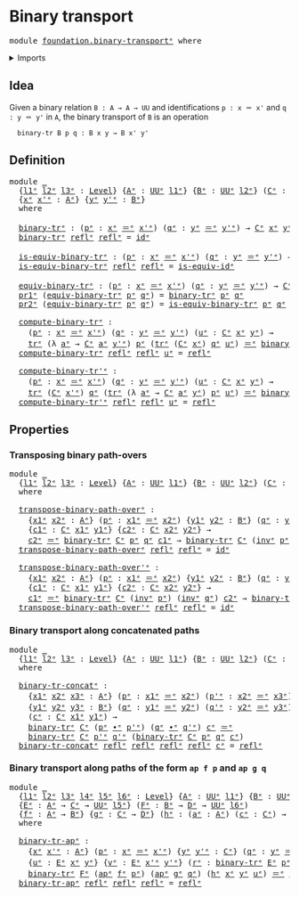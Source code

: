 # Binary transport

<pre class="Agda"><a id="29" class="Keyword">module</a> <a id="36" href="foundation.binary-transport%25E1%25B5%2589.html" class="Module">foundation.binary-transportᵉ</a> <a id="65" class="Keyword">where</a>
</pre>
<details><summary>Imports</summary>

<pre class="Agda"><a id="121" class="Keyword">open</a> <a id="126" class="Keyword">import</a> <a id="133" href="foundation.action-on-identifications-functions%25E1%25B5%2589.html" class="Module">foundation.action-on-identifications-functionsᵉ</a>
<a id="181" class="Keyword">open</a> <a id="186" class="Keyword">import</a> <a id="193" href="foundation.dependent-pair-types%25E1%25B5%2589.html" class="Module">foundation.dependent-pair-typesᵉ</a>
<a id="226" class="Keyword">open</a> <a id="231" class="Keyword">import</a> <a id="238" href="foundation.universe-levels%25E1%25B5%2589.html" class="Module">foundation.universe-levelsᵉ</a>

<a id="267" class="Keyword">open</a> <a id="272" class="Keyword">import</a> <a id="279" href="foundation-core.equivalences%25E1%25B5%2589.html" class="Module">foundation-core.equivalencesᵉ</a>
<a id="309" class="Keyword">open</a> <a id="314" class="Keyword">import</a> <a id="321" href="foundation-core.function-types%25E1%25B5%2589.html" class="Module">foundation-core.function-typesᵉ</a>
<a id="353" class="Keyword">open</a> <a id="358" class="Keyword">import</a> <a id="365" href="foundation-core.identity-types%25E1%25B5%2589.html" class="Module">foundation-core.identity-typesᵉ</a>
<a id="397" class="Keyword">open</a> <a id="402" class="Keyword">import</a> <a id="409" href="foundation-core.transport-along-identifications%25E1%25B5%2589.html" class="Module">foundation-core.transport-along-identificationsᵉ</a>
</pre>
</details>

## Idea

Given a binary relation `B : A → A → UU` and identifications `p : x ＝ x'` and
`q : y ＝ y'` in `A`, the binary transport of `B` is an operation

```text
  binary-tr B p q : B x y → B x' y'
```

## Definition

<pre class="Agda"><a id="700" class="Keyword">module</a> <a id="707" href="foundation.binary-transport%25E1%25B5%2589.html#707" class="Module">_</a>
  <a id="711" class="Symbol">{</a><a id="712" href="foundation.binary-transport%25E1%25B5%2589.html#712" class="Bound">l1ᵉ</a> <a id="716" href="foundation.binary-transport%25E1%25B5%2589.html#716" class="Bound">l2ᵉ</a> <a id="720" href="foundation.binary-transport%25E1%25B5%2589.html#720" class="Bound">l3ᵉ</a> <a id="724" class="Symbol">:</a> <a id="726" href="Agda.Primitive.html#742" class="Postulate">Level</a><a id="731" class="Symbol">}</a> <a id="733" class="Symbol">{</a><a id="734" href="foundation.binary-transport%25E1%25B5%2589.html#734" class="Bound">Aᵉ</a> <a id="737" class="Symbol">:</a> <a id="739" href="Agda.Primitive.html#429" class="Primitive">UUᵉ</a> <a id="743" href="foundation.binary-transport%25E1%25B5%2589.html#712" class="Bound">l1ᵉ</a><a id="746" class="Symbol">}</a> <a id="748" class="Symbol">{</a><a id="749" href="foundation.binary-transport%25E1%25B5%2589.html#749" class="Bound">Bᵉ</a> <a id="752" class="Symbol">:</a> <a id="754" href="Agda.Primitive.html#429" class="Primitive">UUᵉ</a> <a id="758" href="foundation.binary-transport%25E1%25B5%2589.html#716" class="Bound">l2ᵉ</a><a id="761" class="Symbol">}</a> <a id="763" class="Symbol">(</a><a id="764" href="foundation.binary-transport%25E1%25B5%2589.html#764" class="Bound">Cᵉ</a> <a id="767" class="Symbol">:</a> <a id="769" href="foundation.binary-transport%25E1%25B5%2589.html#734" class="Bound">Aᵉ</a> <a id="772" class="Symbol">→</a> <a id="774" href="foundation.binary-transport%25E1%25B5%2589.html#749" class="Bound">Bᵉ</a> <a id="777" class="Symbol">→</a> <a id="779" href="Agda.Primitive.html#429" class="Primitive">UUᵉ</a> <a id="783" href="foundation.binary-transport%25E1%25B5%2589.html#720" class="Bound">l3ᵉ</a><a id="786" class="Symbol">)</a>
  <a id="790" class="Symbol">{</a><a id="791" href="foundation.binary-transport%25E1%25B5%2589.html#791" class="Bound">xᵉ</a> <a id="794" href="foundation.binary-transport%25E1%25B5%2589.html#794" class="Bound">x&#39;ᵉ</a> <a id="798" class="Symbol">:</a> <a id="800" href="foundation.binary-transport%25E1%25B5%2589.html#734" class="Bound">Aᵉ</a><a id="802" class="Symbol">}</a> <a id="804" class="Symbol">{</a><a id="805" href="foundation.binary-transport%25E1%25B5%2589.html#805" class="Bound">yᵉ</a> <a id="808" href="foundation.binary-transport%25E1%25B5%2589.html#808" class="Bound">y&#39;ᵉ</a> <a id="812" class="Symbol">:</a> <a id="814" href="foundation.binary-transport%25E1%25B5%2589.html#749" class="Bound">Bᵉ</a><a id="816" class="Symbol">}</a>
  <a id="820" class="Keyword">where</a>

  <a id="829" href="foundation.binary-transport%25E1%25B5%2589.html#829" class="Function">binary-trᵉ</a> <a id="840" class="Symbol">:</a> <a id="842" class="Symbol">(</a><a id="843" href="foundation.binary-transport%25E1%25B5%2589.html#843" class="Bound">pᵉ</a> <a id="846" class="Symbol">:</a> <a id="848" href="foundation.binary-transport%25E1%25B5%2589.html#791" class="Bound">xᵉ</a> <a id="851" href="foundation-core.identity-types%25E1%25B5%2589.html#2730" class="Function Operator">＝ᵉ</a> <a id="854" href="foundation.binary-transport%25E1%25B5%2589.html#794" class="Bound">x&#39;ᵉ</a><a id="857" class="Symbol">)</a> <a id="859" class="Symbol">(</a><a id="860" href="foundation.binary-transport%25E1%25B5%2589.html#860" class="Bound">qᵉ</a> <a id="863" class="Symbol">:</a> <a id="865" href="foundation.binary-transport%25E1%25B5%2589.html#805" class="Bound">yᵉ</a> <a id="868" href="foundation-core.identity-types%25E1%25B5%2589.html#2730" class="Function Operator">＝ᵉ</a> <a id="871" href="foundation.binary-transport%25E1%25B5%2589.html#808" class="Bound">y&#39;ᵉ</a><a id="874" class="Symbol">)</a> <a id="876" class="Symbol">→</a> <a id="878" href="foundation.binary-transport%25E1%25B5%2589.html#764" class="Bound">Cᵉ</a> <a id="881" href="foundation.binary-transport%25E1%25B5%2589.html#791" class="Bound">xᵉ</a> <a id="884" href="foundation.binary-transport%25E1%25B5%2589.html#805" class="Bound">yᵉ</a> <a id="887" class="Symbol">→</a> <a id="889" href="foundation.binary-transport%25E1%25B5%2589.html#764" class="Bound">Cᵉ</a> <a id="892" href="foundation.binary-transport%25E1%25B5%2589.html#794" class="Bound">x&#39;ᵉ</a> <a id="896" href="foundation.binary-transport%25E1%25B5%2589.html#808" class="Bound">y&#39;ᵉ</a>
  <a id="902" href="foundation.binary-transport%25E1%25B5%2589.html#829" class="Function">binary-trᵉ</a> <a id="913" href="foundation-core.identity-types%25E1%25B5%2589.html#2694" class="InductiveConstructor">reflᵉ</a> <a id="919" href="foundation-core.identity-types%25E1%25B5%2589.html#2694" class="InductiveConstructor">reflᵉ</a> <a id="925" class="Symbol">=</a> <a id="927" href="foundation-core.function-types%25E1%25B5%2589.html#309" class="Function">idᵉ</a>

  <a id="934" href="foundation.binary-transport%25E1%25B5%2589.html#934" class="Function">is-equiv-binary-trᵉ</a> <a id="954" class="Symbol">:</a> <a id="956" class="Symbol">(</a><a id="957" href="foundation.binary-transport%25E1%25B5%2589.html#957" class="Bound">pᵉ</a> <a id="960" class="Symbol">:</a> <a id="962" href="foundation.binary-transport%25E1%25B5%2589.html#791" class="Bound">xᵉ</a> <a id="965" href="foundation-core.identity-types%25E1%25B5%2589.html#2730" class="Function Operator">＝ᵉ</a> <a id="968" href="foundation.binary-transport%25E1%25B5%2589.html#794" class="Bound">x&#39;ᵉ</a><a id="971" class="Symbol">)</a> <a id="973" class="Symbol">(</a><a id="974" href="foundation.binary-transport%25E1%25B5%2589.html#974" class="Bound">qᵉ</a> <a id="977" class="Symbol">:</a> <a id="979" href="foundation.binary-transport%25E1%25B5%2589.html#805" class="Bound">yᵉ</a> <a id="982" href="foundation-core.identity-types%25E1%25B5%2589.html#2730" class="Function Operator">＝ᵉ</a> <a id="985" href="foundation.binary-transport%25E1%25B5%2589.html#808" class="Bound">y&#39;ᵉ</a><a id="988" class="Symbol">)</a> <a id="990" class="Symbol">→</a> <a id="992" href="foundation-core.equivalences%25E1%25B5%2589.html#1553" class="Function">is-equivᵉ</a> <a id="1002" class="Symbol">(</a><a id="1003" href="foundation.binary-transport%25E1%25B5%2589.html#829" class="Function">binary-trᵉ</a> <a id="1014" href="foundation.binary-transport%25E1%25B5%2589.html#957" class="Bound">pᵉ</a> <a id="1017" href="foundation.binary-transport%25E1%25B5%2589.html#974" class="Bound">qᵉ</a><a id="1019" class="Symbol">)</a>
  <a id="1023" href="foundation.binary-transport%25E1%25B5%2589.html#934" class="Function">is-equiv-binary-trᵉ</a> <a id="1043" href="foundation-core.identity-types%25E1%25B5%2589.html#2694" class="InductiveConstructor">reflᵉ</a> <a id="1049" href="foundation-core.identity-types%25E1%25B5%2589.html#2694" class="InductiveConstructor">reflᵉ</a> <a id="1055" class="Symbol">=</a> <a id="1057" href="foundation-core.equivalences%25E1%25B5%2589.html#3949" class="Function">is-equiv-idᵉ</a>

  <a id="1073" href="foundation.binary-transport%25E1%25B5%2589.html#1073" class="Function">equiv-binary-trᵉ</a> <a id="1090" class="Symbol">:</a> <a id="1092" class="Symbol">(</a><a id="1093" href="foundation.binary-transport%25E1%25B5%2589.html#1093" class="Bound">pᵉ</a> <a id="1096" class="Symbol">:</a> <a id="1098" href="foundation.binary-transport%25E1%25B5%2589.html#791" class="Bound">xᵉ</a> <a id="1101" href="foundation-core.identity-types%25E1%25B5%2589.html#2730" class="Function Operator">＝ᵉ</a> <a id="1104" href="foundation.binary-transport%25E1%25B5%2589.html#794" class="Bound">x&#39;ᵉ</a><a id="1107" class="Symbol">)</a> <a id="1109" class="Symbol">(</a><a id="1110" href="foundation.binary-transport%25E1%25B5%2589.html#1110" class="Bound">qᵉ</a> <a id="1113" class="Symbol">:</a> <a id="1115" href="foundation.binary-transport%25E1%25B5%2589.html#805" class="Bound">yᵉ</a> <a id="1118" href="foundation-core.identity-types%25E1%25B5%2589.html#2730" class="Function Operator">＝ᵉ</a> <a id="1121" href="foundation.binary-transport%25E1%25B5%2589.html#808" class="Bound">y&#39;ᵉ</a><a id="1124" class="Symbol">)</a> <a id="1126" class="Symbol">→</a> <a id="1128" href="foundation.binary-transport%25E1%25B5%2589.html#764" class="Bound">Cᵉ</a> <a id="1131" href="foundation.binary-transport%25E1%25B5%2589.html#791" class="Bound">xᵉ</a> <a id="1134" href="foundation.binary-transport%25E1%25B5%2589.html#805" class="Bound">yᵉ</a> <a id="1137" href="foundation-core.equivalences%25E1%25B5%2589.html#2662" class="Function Operator">≃ᵉ</a> <a id="1140" href="foundation.binary-transport%25E1%25B5%2589.html#764" class="Bound">Cᵉ</a> <a id="1143" href="foundation.binary-transport%25E1%25B5%2589.html#794" class="Bound">x&#39;ᵉ</a> <a id="1147" href="foundation.binary-transport%25E1%25B5%2589.html#808" class="Bound">y&#39;ᵉ</a>
  <a id="1153" href="foundation.dependent-pair-types%25E1%25B5%2589.html#697" class="Field">pr1ᵉ</a> <a id="1158" class="Symbol">(</a><a id="1159" href="foundation.binary-transport%25E1%25B5%2589.html#1073" class="Function">equiv-binary-trᵉ</a> <a id="1176" href="foundation.binary-transport%25E1%25B5%2589.html#1176" class="Bound">pᵉ</a> <a id="1179" href="foundation.binary-transport%25E1%25B5%2589.html#1179" class="Bound">qᵉ</a><a id="1181" class="Symbol">)</a> <a id="1183" class="Symbol">=</a> <a id="1185" href="foundation.binary-transport%25E1%25B5%2589.html#829" class="Function">binary-trᵉ</a> <a id="1196" href="foundation.binary-transport%25E1%25B5%2589.html#1176" class="Bound">pᵉ</a> <a id="1199" href="foundation.binary-transport%25E1%25B5%2589.html#1179" class="Bound">qᵉ</a>
  <a id="1204" href="foundation.dependent-pair-types%25E1%25B5%2589.html#711" class="Field">pr2ᵉ</a> <a id="1209" class="Symbol">(</a><a id="1210" href="foundation.binary-transport%25E1%25B5%2589.html#1073" class="Function">equiv-binary-trᵉ</a> <a id="1227" href="foundation.binary-transport%25E1%25B5%2589.html#1227" class="Bound">pᵉ</a> <a id="1230" href="foundation.binary-transport%25E1%25B5%2589.html#1230" class="Bound">qᵉ</a><a id="1232" class="Symbol">)</a> <a id="1234" class="Symbol">=</a> <a id="1236" href="foundation.binary-transport%25E1%25B5%2589.html#934" class="Function">is-equiv-binary-trᵉ</a> <a id="1256" href="foundation.binary-transport%25E1%25B5%2589.html#1227" class="Bound">pᵉ</a> <a id="1259" href="foundation.binary-transport%25E1%25B5%2589.html#1230" class="Bound">qᵉ</a>

  <a id="1265" href="foundation.binary-transport%25E1%25B5%2589.html#1265" class="Function">compute-binary-trᵉ</a> <a id="1284" class="Symbol">:</a>
    <a id="1290" class="Symbol">(</a><a id="1291" href="foundation.binary-transport%25E1%25B5%2589.html#1291" class="Bound">pᵉ</a> <a id="1294" class="Symbol">:</a> <a id="1296" href="foundation.binary-transport%25E1%25B5%2589.html#791" class="Bound">xᵉ</a> <a id="1299" href="foundation-core.identity-types%25E1%25B5%2589.html#2730" class="Function Operator">＝ᵉ</a> <a id="1302" href="foundation.binary-transport%25E1%25B5%2589.html#794" class="Bound">x&#39;ᵉ</a><a id="1305" class="Symbol">)</a> <a id="1307" class="Symbol">(</a><a id="1308" href="foundation.binary-transport%25E1%25B5%2589.html#1308" class="Bound">qᵉ</a> <a id="1311" class="Symbol">:</a> <a id="1313" href="foundation.binary-transport%25E1%25B5%2589.html#805" class="Bound">yᵉ</a> <a id="1316" href="foundation-core.identity-types%25E1%25B5%2589.html#2730" class="Function Operator">＝ᵉ</a> <a id="1319" href="foundation.binary-transport%25E1%25B5%2589.html#808" class="Bound">y&#39;ᵉ</a><a id="1322" class="Symbol">)</a> <a id="1324" class="Symbol">(</a><a id="1325" href="foundation.binary-transport%25E1%25B5%2589.html#1325" class="Bound">uᵉ</a> <a id="1328" class="Symbol">:</a> <a id="1330" href="foundation.binary-transport%25E1%25B5%2589.html#764" class="Bound">Cᵉ</a> <a id="1333" href="foundation.binary-transport%25E1%25B5%2589.html#791" class="Bound">xᵉ</a> <a id="1336" href="foundation.binary-transport%25E1%25B5%2589.html#805" class="Bound">yᵉ</a><a id="1338" class="Symbol">)</a> <a id="1340" class="Symbol">→</a>
    <a id="1346" href="foundation-core.transport-along-identifications%25E1%25B5%2589.html#837" class="Function">trᵉ</a> <a id="1350" class="Symbol">(λ</a> <a id="1353" href="foundation.binary-transport%25E1%25B5%2589.html#1353" class="Bound">aᵉ</a> <a id="1356" class="Symbol">→</a> <a id="1358" href="foundation.binary-transport%25E1%25B5%2589.html#764" class="Bound">Cᵉ</a> <a id="1361" href="foundation.binary-transport%25E1%25B5%2589.html#1353" class="Bound">aᵉ</a> <a id="1364" href="foundation.binary-transport%25E1%25B5%2589.html#808" class="Bound">y&#39;ᵉ</a><a id="1367" class="Symbol">)</a> <a id="1369" href="foundation.binary-transport%25E1%25B5%2589.html#1291" class="Bound">pᵉ</a> <a id="1372" class="Symbol">(</a><a id="1373" href="foundation-core.transport-along-identifications%25E1%25B5%2589.html#837" class="Function">trᵉ</a> <a id="1377" class="Symbol">(</a><a id="1378" href="foundation.binary-transport%25E1%25B5%2589.html#764" class="Bound">Cᵉ</a> <a id="1381" href="foundation.binary-transport%25E1%25B5%2589.html#791" class="Bound">xᵉ</a><a id="1383" class="Symbol">)</a> <a id="1385" href="foundation.binary-transport%25E1%25B5%2589.html#1308" class="Bound">qᵉ</a> <a id="1388" href="foundation.binary-transport%25E1%25B5%2589.html#1325" class="Bound">uᵉ</a><a id="1390" class="Symbol">)</a> <a id="1392" href="foundation-core.identity-types%25E1%25B5%2589.html#2730" class="Function Operator">＝ᵉ</a> <a id="1395" href="foundation.binary-transport%25E1%25B5%2589.html#829" class="Function">binary-trᵉ</a> <a id="1406" href="foundation.binary-transport%25E1%25B5%2589.html#1291" class="Bound">pᵉ</a> <a id="1409" href="foundation.binary-transport%25E1%25B5%2589.html#1308" class="Bound">qᵉ</a> <a id="1412" href="foundation.binary-transport%25E1%25B5%2589.html#1325" class="Bound">uᵉ</a>
  <a id="1417" href="foundation.binary-transport%25E1%25B5%2589.html#1265" class="Function">compute-binary-trᵉ</a> <a id="1436" href="foundation-core.identity-types%25E1%25B5%2589.html#2694" class="InductiveConstructor">reflᵉ</a> <a id="1442" href="foundation-core.identity-types%25E1%25B5%2589.html#2694" class="InductiveConstructor">reflᵉ</a> <a id="1448" href="foundation.binary-transport%25E1%25B5%2589.html#1448" class="Bound">uᵉ</a> <a id="1451" class="Symbol">=</a> <a id="1453" href="foundation-core.identity-types%25E1%25B5%2589.html#2694" class="InductiveConstructor">reflᵉ</a>

  <a id="1462" href="foundation.binary-transport%25E1%25B5%2589.html#1462" class="Function">compute-binary-tr&#39;ᵉ</a> <a id="1482" class="Symbol">:</a>
    <a id="1488" class="Symbol">(</a><a id="1489" href="foundation.binary-transport%25E1%25B5%2589.html#1489" class="Bound">pᵉ</a> <a id="1492" class="Symbol">:</a> <a id="1494" href="foundation.binary-transport%25E1%25B5%2589.html#791" class="Bound">xᵉ</a> <a id="1497" href="foundation-core.identity-types%25E1%25B5%2589.html#2730" class="Function Operator">＝ᵉ</a> <a id="1500" href="foundation.binary-transport%25E1%25B5%2589.html#794" class="Bound">x&#39;ᵉ</a><a id="1503" class="Symbol">)</a> <a id="1505" class="Symbol">(</a><a id="1506" href="foundation.binary-transport%25E1%25B5%2589.html#1506" class="Bound">qᵉ</a> <a id="1509" class="Symbol">:</a> <a id="1511" href="foundation.binary-transport%25E1%25B5%2589.html#805" class="Bound">yᵉ</a> <a id="1514" href="foundation-core.identity-types%25E1%25B5%2589.html#2730" class="Function Operator">＝ᵉ</a> <a id="1517" href="foundation.binary-transport%25E1%25B5%2589.html#808" class="Bound">y&#39;ᵉ</a><a id="1520" class="Symbol">)</a> <a id="1522" class="Symbol">(</a><a id="1523" href="foundation.binary-transport%25E1%25B5%2589.html#1523" class="Bound">uᵉ</a> <a id="1526" class="Symbol">:</a> <a id="1528" href="foundation.binary-transport%25E1%25B5%2589.html#764" class="Bound">Cᵉ</a> <a id="1531" href="foundation.binary-transport%25E1%25B5%2589.html#791" class="Bound">xᵉ</a> <a id="1534" href="foundation.binary-transport%25E1%25B5%2589.html#805" class="Bound">yᵉ</a><a id="1536" class="Symbol">)</a> <a id="1538" class="Symbol">→</a>
    <a id="1544" href="foundation-core.transport-along-identifications%25E1%25B5%2589.html#837" class="Function">trᵉ</a> <a id="1548" class="Symbol">(</a><a id="1549" href="foundation.binary-transport%25E1%25B5%2589.html#764" class="Bound">Cᵉ</a> <a id="1552" href="foundation.binary-transport%25E1%25B5%2589.html#794" class="Bound">x&#39;ᵉ</a><a id="1555" class="Symbol">)</a> <a id="1557" href="foundation.binary-transport%25E1%25B5%2589.html#1506" class="Bound">qᵉ</a> <a id="1560" class="Symbol">(</a><a id="1561" href="foundation-core.transport-along-identifications%25E1%25B5%2589.html#837" class="Function">trᵉ</a> <a id="1565" class="Symbol">(λ</a> <a id="1568" href="foundation.binary-transport%25E1%25B5%2589.html#1568" class="Bound">aᵉ</a> <a id="1571" class="Symbol">→</a> <a id="1573" href="foundation.binary-transport%25E1%25B5%2589.html#764" class="Bound">Cᵉ</a> <a id="1576" href="foundation.binary-transport%25E1%25B5%2589.html#1568" class="Bound">aᵉ</a> <a id="1579" href="foundation.binary-transport%25E1%25B5%2589.html#805" class="Bound">yᵉ</a><a id="1581" class="Symbol">)</a> <a id="1583" href="foundation.binary-transport%25E1%25B5%2589.html#1489" class="Bound">pᵉ</a> <a id="1586" href="foundation.binary-transport%25E1%25B5%2589.html#1523" class="Bound">uᵉ</a><a id="1588" class="Symbol">)</a> <a id="1590" href="foundation-core.identity-types%25E1%25B5%2589.html#2730" class="Function Operator">＝ᵉ</a> <a id="1593" href="foundation.binary-transport%25E1%25B5%2589.html#829" class="Function">binary-trᵉ</a> <a id="1604" href="foundation.binary-transport%25E1%25B5%2589.html#1489" class="Bound">pᵉ</a> <a id="1607" href="foundation.binary-transport%25E1%25B5%2589.html#1506" class="Bound">qᵉ</a> <a id="1610" href="foundation.binary-transport%25E1%25B5%2589.html#1523" class="Bound">uᵉ</a>
  <a id="1615" href="foundation.binary-transport%25E1%25B5%2589.html#1462" class="Function">compute-binary-tr&#39;ᵉ</a> <a id="1635" href="foundation-core.identity-types%25E1%25B5%2589.html#2694" class="InductiveConstructor">reflᵉ</a> <a id="1641" href="foundation-core.identity-types%25E1%25B5%2589.html#2694" class="InductiveConstructor">reflᵉ</a> <a id="1647" href="foundation.binary-transport%25E1%25B5%2589.html#1647" class="Bound">uᵉ</a> <a id="1650" class="Symbol">=</a> <a id="1652" href="foundation-core.identity-types%25E1%25B5%2589.html#2694" class="InductiveConstructor">reflᵉ</a>
</pre>
## Properties

### Transposing binary path-overs

<pre class="Agda"><a id="1721" class="Keyword">module</a> <a id="1728" href="foundation.binary-transport%25E1%25B5%2589.html#1728" class="Module">_</a>
  <a id="1732" class="Symbol">{</a><a id="1733" href="foundation.binary-transport%25E1%25B5%2589.html#1733" class="Bound">l1ᵉ</a> <a id="1737" href="foundation.binary-transport%25E1%25B5%2589.html#1737" class="Bound">l2ᵉ</a> <a id="1741" href="foundation.binary-transport%25E1%25B5%2589.html#1741" class="Bound">l3ᵉ</a> <a id="1745" class="Symbol">:</a> <a id="1747" href="Agda.Primitive.html#742" class="Postulate">Level</a><a id="1752" class="Symbol">}</a> <a id="1754" class="Symbol">{</a><a id="1755" href="foundation.binary-transport%25E1%25B5%2589.html#1755" class="Bound">Aᵉ</a> <a id="1758" class="Symbol">:</a> <a id="1760" href="Agda.Primitive.html#429" class="Primitive">UUᵉ</a> <a id="1764" href="foundation.binary-transport%25E1%25B5%2589.html#1733" class="Bound">l1ᵉ</a><a id="1767" class="Symbol">}</a> <a id="1769" class="Symbol">{</a><a id="1770" href="foundation.binary-transport%25E1%25B5%2589.html#1770" class="Bound">Bᵉ</a> <a id="1773" class="Symbol">:</a> <a id="1775" href="Agda.Primitive.html#429" class="Primitive">UUᵉ</a> <a id="1779" href="foundation.binary-transport%25E1%25B5%2589.html#1737" class="Bound">l2ᵉ</a><a id="1782" class="Symbol">}</a> <a id="1784" class="Symbol">(</a><a id="1785" href="foundation.binary-transport%25E1%25B5%2589.html#1785" class="Bound">Cᵉ</a> <a id="1788" class="Symbol">:</a> <a id="1790" href="foundation.binary-transport%25E1%25B5%2589.html#1755" class="Bound">Aᵉ</a> <a id="1793" class="Symbol">→</a> <a id="1795" href="foundation.binary-transport%25E1%25B5%2589.html#1770" class="Bound">Bᵉ</a> <a id="1798" class="Symbol">→</a> <a id="1800" href="Agda.Primitive.html#429" class="Primitive">UUᵉ</a> <a id="1804" href="foundation.binary-transport%25E1%25B5%2589.html#1741" class="Bound">l3ᵉ</a><a id="1807" class="Symbol">)</a>
  <a id="1811" class="Keyword">where</a>

  <a id="1820" href="foundation.binary-transport%25E1%25B5%2589.html#1820" class="Function">transpose-binary-path-overᵉ</a> <a id="1848" class="Symbol">:</a>
    <a id="1854" class="Symbol">{</a><a id="1855" href="foundation.binary-transport%25E1%25B5%2589.html#1855" class="Bound">x1ᵉ</a> <a id="1859" href="foundation.binary-transport%25E1%25B5%2589.html#1859" class="Bound">x2ᵉ</a> <a id="1863" class="Symbol">:</a> <a id="1865" href="foundation.binary-transport%25E1%25B5%2589.html#1755" class="Bound">Aᵉ</a><a id="1867" class="Symbol">}</a> <a id="1869" class="Symbol">(</a><a id="1870" href="foundation.binary-transport%25E1%25B5%2589.html#1870" class="Bound">pᵉ</a> <a id="1873" class="Symbol">:</a> <a id="1875" href="foundation.binary-transport%25E1%25B5%2589.html#1855" class="Bound">x1ᵉ</a> <a id="1879" href="foundation-core.identity-types%25E1%25B5%2589.html#2730" class="Function Operator">＝ᵉ</a> <a id="1882" href="foundation.binary-transport%25E1%25B5%2589.html#1859" class="Bound">x2ᵉ</a><a id="1885" class="Symbol">)</a> <a id="1887" class="Symbol">{</a><a id="1888" href="foundation.binary-transport%25E1%25B5%2589.html#1888" class="Bound">y1ᵉ</a> <a id="1892" href="foundation.binary-transport%25E1%25B5%2589.html#1892" class="Bound">y2ᵉ</a> <a id="1896" class="Symbol">:</a> <a id="1898" href="foundation.binary-transport%25E1%25B5%2589.html#1770" class="Bound">Bᵉ</a><a id="1900" class="Symbol">}</a> <a id="1902" class="Symbol">(</a><a id="1903" href="foundation.binary-transport%25E1%25B5%2589.html#1903" class="Bound">qᵉ</a> <a id="1906" class="Symbol">:</a> <a id="1908" href="foundation.binary-transport%25E1%25B5%2589.html#1888" class="Bound">y1ᵉ</a> <a id="1912" href="foundation-core.identity-types%25E1%25B5%2589.html#2730" class="Function Operator">＝ᵉ</a> <a id="1915" href="foundation.binary-transport%25E1%25B5%2589.html#1892" class="Bound">y2ᵉ</a><a id="1918" class="Symbol">)</a>
    <a id="1924" class="Symbol">{</a><a id="1925" href="foundation.binary-transport%25E1%25B5%2589.html#1925" class="Bound">c1ᵉ</a> <a id="1929" class="Symbol">:</a> <a id="1931" href="foundation.binary-transport%25E1%25B5%2589.html#1785" class="Bound">Cᵉ</a> <a id="1934" href="foundation.binary-transport%25E1%25B5%2589.html#1855" class="Bound">x1ᵉ</a> <a id="1938" href="foundation.binary-transport%25E1%25B5%2589.html#1888" class="Bound">y1ᵉ</a><a id="1941" class="Symbol">}</a> <a id="1943" class="Symbol">{</a><a id="1944" href="foundation.binary-transport%25E1%25B5%2589.html#1944" class="Bound">c2ᵉ</a> <a id="1948" class="Symbol">:</a> <a id="1950" href="foundation.binary-transport%25E1%25B5%2589.html#1785" class="Bound">Cᵉ</a> <a id="1953" href="foundation.binary-transport%25E1%25B5%2589.html#1859" class="Bound">x2ᵉ</a> <a id="1957" href="foundation.binary-transport%25E1%25B5%2589.html#1892" class="Bound">y2ᵉ</a><a id="1960" class="Symbol">}</a> <a id="1962" class="Symbol">→</a>
    <a id="1968" href="foundation.binary-transport%25E1%25B5%2589.html#1944" class="Bound">c2ᵉ</a> <a id="1972" href="foundation-core.identity-types%25E1%25B5%2589.html#2730" class="Function Operator">＝ᵉ</a> <a id="1975" href="foundation.binary-transport%25E1%25B5%2589.html#829" class="Function">binary-trᵉ</a> <a id="1986" href="foundation.binary-transport%25E1%25B5%2589.html#1785" class="Bound">Cᵉ</a> <a id="1989" href="foundation.binary-transport%25E1%25B5%2589.html#1870" class="Bound">pᵉ</a> <a id="1992" href="foundation.binary-transport%25E1%25B5%2589.html#1903" class="Bound">qᵉ</a> <a id="1995" href="foundation.binary-transport%25E1%25B5%2589.html#1925" class="Bound">c1ᵉ</a> <a id="1999" class="Symbol">→</a> <a id="2001" href="foundation.binary-transport%25E1%25B5%2589.html#829" class="Function">binary-trᵉ</a> <a id="2012" href="foundation.binary-transport%25E1%25B5%2589.html#1785" class="Bound">Cᵉ</a> <a id="2015" class="Symbol">(</a><a id="2016" href="foundation-core.identity-types%25E1%25B5%2589.html#6276" class="Function">invᵉ</a> <a id="2021" href="foundation.binary-transport%25E1%25B5%2589.html#1870" class="Bound">pᵉ</a><a id="2023" class="Symbol">)</a> <a id="2025" class="Symbol">(</a><a id="2026" href="foundation-core.identity-types%25E1%25B5%2589.html#6276" class="Function">invᵉ</a> <a id="2031" href="foundation.binary-transport%25E1%25B5%2589.html#1903" class="Bound">qᵉ</a><a id="2033" class="Symbol">)</a> <a id="2035" href="foundation.binary-transport%25E1%25B5%2589.html#1944" class="Bound">c2ᵉ</a> <a id="2039" href="foundation-core.identity-types%25E1%25B5%2589.html#2730" class="Function Operator">＝ᵉ</a> <a id="2042" href="foundation.binary-transport%25E1%25B5%2589.html#1925" class="Bound">c1ᵉ</a>
  <a id="2048" href="foundation.binary-transport%25E1%25B5%2589.html#1820" class="Function">transpose-binary-path-overᵉ</a> <a id="2076" href="foundation-core.identity-types%25E1%25B5%2589.html#2694" class="InductiveConstructor">reflᵉ</a> <a id="2082" href="foundation-core.identity-types%25E1%25B5%2589.html#2694" class="InductiveConstructor">reflᵉ</a> <a id="2088" class="Symbol">=</a> <a id="2090" href="foundation-core.function-types%25E1%25B5%2589.html#309" class="Function">idᵉ</a>

  <a id="2097" href="foundation.binary-transport%25E1%25B5%2589.html#2097" class="Function">transpose-binary-path-over&#39;ᵉ</a> <a id="2126" class="Symbol">:</a>
    <a id="2132" class="Symbol">{</a><a id="2133" href="foundation.binary-transport%25E1%25B5%2589.html#2133" class="Bound">x1ᵉ</a> <a id="2137" href="foundation.binary-transport%25E1%25B5%2589.html#2137" class="Bound">x2ᵉ</a> <a id="2141" class="Symbol">:</a> <a id="2143" href="foundation.binary-transport%25E1%25B5%2589.html#1755" class="Bound">Aᵉ</a><a id="2145" class="Symbol">}</a> <a id="2147" class="Symbol">(</a><a id="2148" href="foundation.binary-transport%25E1%25B5%2589.html#2148" class="Bound">pᵉ</a> <a id="2151" class="Symbol">:</a> <a id="2153" href="foundation.binary-transport%25E1%25B5%2589.html#2133" class="Bound">x1ᵉ</a> <a id="2157" href="foundation-core.identity-types%25E1%25B5%2589.html#2730" class="Function Operator">＝ᵉ</a> <a id="2160" href="foundation.binary-transport%25E1%25B5%2589.html#2137" class="Bound">x2ᵉ</a><a id="2163" class="Symbol">)</a> <a id="2165" class="Symbol">{</a><a id="2166" href="foundation.binary-transport%25E1%25B5%2589.html#2166" class="Bound">y1ᵉ</a> <a id="2170" href="foundation.binary-transport%25E1%25B5%2589.html#2170" class="Bound">y2ᵉ</a> <a id="2174" class="Symbol">:</a> <a id="2176" href="foundation.binary-transport%25E1%25B5%2589.html#1770" class="Bound">Bᵉ</a><a id="2178" class="Symbol">}</a> <a id="2180" class="Symbol">(</a><a id="2181" href="foundation.binary-transport%25E1%25B5%2589.html#2181" class="Bound">qᵉ</a> <a id="2184" class="Symbol">:</a> <a id="2186" href="foundation.binary-transport%25E1%25B5%2589.html#2166" class="Bound">y1ᵉ</a> <a id="2190" href="foundation-core.identity-types%25E1%25B5%2589.html#2730" class="Function Operator">＝ᵉ</a> <a id="2193" href="foundation.binary-transport%25E1%25B5%2589.html#2170" class="Bound">y2ᵉ</a><a id="2196" class="Symbol">)</a>
    <a id="2202" class="Symbol">{</a><a id="2203" href="foundation.binary-transport%25E1%25B5%2589.html#2203" class="Bound">c1ᵉ</a> <a id="2207" class="Symbol">:</a> <a id="2209" href="foundation.binary-transport%25E1%25B5%2589.html#1785" class="Bound">Cᵉ</a> <a id="2212" href="foundation.binary-transport%25E1%25B5%2589.html#2133" class="Bound">x1ᵉ</a> <a id="2216" href="foundation.binary-transport%25E1%25B5%2589.html#2166" class="Bound">y1ᵉ</a><a id="2219" class="Symbol">}</a> <a id="2221" class="Symbol">{</a><a id="2222" href="foundation.binary-transport%25E1%25B5%2589.html#2222" class="Bound">c2ᵉ</a> <a id="2226" class="Symbol">:</a> <a id="2228" href="foundation.binary-transport%25E1%25B5%2589.html#1785" class="Bound">Cᵉ</a> <a id="2231" href="foundation.binary-transport%25E1%25B5%2589.html#2137" class="Bound">x2ᵉ</a> <a id="2235" href="foundation.binary-transport%25E1%25B5%2589.html#2170" class="Bound">y2ᵉ</a><a id="2238" class="Symbol">}</a> <a id="2240" class="Symbol">→</a>
    <a id="2246" href="foundation.binary-transport%25E1%25B5%2589.html#2203" class="Bound">c1ᵉ</a> <a id="2250" href="foundation-core.identity-types%25E1%25B5%2589.html#2730" class="Function Operator">＝ᵉ</a> <a id="2253" href="foundation.binary-transport%25E1%25B5%2589.html#829" class="Function">binary-trᵉ</a> <a id="2264" href="foundation.binary-transport%25E1%25B5%2589.html#1785" class="Bound">Cᵉ</a> <a id="2267" class="Symbol">(</a><a id="2268" href="foundation-core.identity-types%25E1%25B5%2589.html#6276" class="Function">invᵉ</a> <a id="2273" href="foundation.binary-transport%25E1%25B5%2589.html#2148" class="Bound">pᵉ</a><a id="2275" class="Symbol">)</a> <a id="2277" class="Symbol">(</a><a id="2278" href="foundation-core.identity-types%25E1%25B5%2589.html#6276" class="Function">invᵉ</a> <a id="2283" href="foundation.binary-transport%25E1%25B5%2589.html#2181" class="Bound">qᵉ</a><a id="2285" class="Symbol">)</a> <a id="2287" href="foundation.binary-transport%25E1%25B5%2589.html#2222" class="Bound">c2ᵉ</a> <a id="2291" class="Symbol">→</a> <a id="2293" href="foundation.binary-transport%25E1%25B5%2589.html#829" class="Function">binary-trᵉ</a> <a id="2304" href="foundation.binary-transport%25E1%25B5%2589.html#1785" class="Bound">Cᵉ</a> <a id="2307" href="foundation.binary-transport%25E1%25B5%2589.html#2148" class="Bound">pᵉ</a> <a id="2310" href="foundation.binary-transport%25E1%25B5%2589.html#2181" class="Bound">qᵉ</a> <a id="2313" href="foundation.binary-transport%25E1%25B5%2589.html#2203" class="Bound">c1ᵉ</a> <a id="2317" href="foundation-core.identity-types%25E1%25B5%2589.html#2730" class="Function Operator">＝ᵉ</a> <a id="2320" href="foundation.binary-transport%25E1%25B5%2589.html#2222" class="Bound">c2ᵉ</a>
  <a id="2326" href="foundation.binary-transport%25E1%25B5%2589.html#2097" class="Function">transpose-binary-path-over&#39;ᵉ</a> <a id="2355" href="foundation-core.identity-types%25E1%25B5%2589.html#2694" class="InductiveConstructor">reflᵉ</a> <a id="2361" href="foundation-core.identity-types%25E1%25B5%2589.html#2694" class="InductiveConstructor">reflᵉ</a> <a id="2367" class="Symbol">=</a> <a id="2369" href="foundation-core.function-types%25E1%25B5%2589.html#309" class="Function">idᵉ</a>
</pre>
### Binary transport along concatenated paths

<pre class="Agda"><a id="2433" class="Keyword">module</a> <a id="2440" href="foundation.binary-transport%25E1%25B5%2589.html#2440" class="Module">_</a>
  <a id="2444" class="Symbol">{</a><a id="2445" href="foundation.binary-transport%25E1%25B5%2589.html#2445" class="Bound">l1ᵉ</a> <a id="2449" href="foundation.binary-transport%25E1%25B5%2589.html#2449" class="Bound">l2ᵉ</a> <a id="2453" href="foundation.binary-transport%25E1%25B5%2589.html#2453" class="Bound">l3ᵉ</a> <a id="2457" class="Symbol">:</a> <a id="2459" href="Agda.Primitive.html#742" class="Postulate">Level</a><a id="2464" class="Symbol">}</a> <a id="2466" class="Symbol">{</a><a id="2467" href="foundation.binary-transport%25E1%25B5%2589.html#2467" class="Bound">Aᵉ</a> <a id="2470" class="Symbol">:</a> <a id="2472" href="Agda.Primitive.html#429" class="Primitive">UUᵉ</a> <a id="2476" href="foundation.binary-transport%25E1%25B5%2589.html#2445" class="Bound">l1ᵉ</a><a id="2479" class="Symbol">}</a> <a id="2481" class="Symbol">{</a><a id="2482" href="foundation.binary-transport%25E1%25B5%2589.html#2482" class="Bound">Bᵉ</a> <a id="2485" class="Symbol">:</a> <a id="2487" href="Agda.Primitive.html#429" class="Primitive">UUᵉ</a> <a id="2491" href="foundation.binary-transport%25E1%25B5%2589.html#2449" class="Bound">l2ᵉ</a><a id="2494" class="Symbol">}</a> <a id="2496" class="Symbol">(</a><a id="2497" href="foundation.binary-transport%25E1%25B5%2589.html#2497" class="Bound">Cᵉ</a> <a id="2500" class="Symbol">:</a> <a id="2502" href="foundation.binary-transport%25E1%25B5%2589.html#2467" class="Bound">Aᵉ</a> <a id="2505" class="Symbol">→</a> <a id="2507" href="foundation.binary-transport%25E1%25B5%2589.html#2482" class="Bound">Bᵉ</a> <a id="2510" class="Symbol">→</a> <a id="2512" href="Agda.Primitive.html#429" class="Primitive">UUᵉ</a> <a id="2516" href="foundation.binary-transport%25E1%25B5%2589.html#2453" class="Bound">l3ᵉ</a><a id="2519" class="Symbol">)</a>
  <a id="2523" class="Keyword">where</a>

  <a id="2532" href="foundation.binary-transport%25E1%25B5%2589.html#2532" class="Function">binary-tr-concatᵉ</a> <a id="2550" class="Symbol">:</a>
    <a id="2556" class="Symbol">{</a><a id="2557" href="foundation.binary-transport%25E1%25B5%2589.html#2557" class="Bound">x1ᵉ</a> <a id="2561" href="foundation.binary-transport%25E1%25B5%2589.html#2561" class="Bound">x2ᵉ</a> <a id="2565" href="foundation.binary-transport%25E1%25B5%2589.html#2565" class="Bound">x3ᵉ</a> <a id="2569" class="Symbol">:</a> <a id="2571" href="foundation.binary-transport%25E1%25B5%2589.html#2467" class="Bound">Aᵉ</a><a id="2573" class="Symbol">}</a> <a id="2575" class="Symbol">(</a><a id="2576" href="foundation.binary-transport%25E1%25B5%2589.html#2576" class="Bound">pᵉ</a> <a id="2579" class="Symbol">:</a> <a id="2581" href="foundation.binary-transport%25E1%25B5%2589.html#2557" class="Bound">x1ᵉ</a> <a id="2585" href="foundation-core.identity-types%25E1%25B5%2589.html#2730" class="Function Operator">＝ᵉ</a> <a id="2588" href="foundation.binary-transport%25E1%25B5%2589.html#2561" class="Bound">x2ᵉ</a><a id="2591" class="Symbol">)</a> <a id="2593" class="Symbol">(</a><a id="2594" href="foundation.binary-transport%25E1%25B5%2589.html#2594" class="Bound">p&#39;ᵉ</a> <a id="2598" class="Symbol">:</a> <a id="2600" href="foundation.binary-transport%25E1%25B5%2589.html#2561" class="Bound">x2ᵉ</a> <a id="2604" href="foundation-core.identity-types%25E1%25B5%2589.html#2730" class="Function Operator">＝ᵉ</a> <a id="2607" href="foundation.binary-transport%25E1%25B5%2589.html#2565" class="Bound">x3ᵉ</a><a id="2610" class="Symbol">)</a>
    <a id="2616" class="Symbol">{</a><a id="2617" href="foundation.binary-transport%25E1%25B5%2589.html#2617" class="Bound">y1ᵉ</a> <a id="2621" href="foundation.binary-transport%25E1%25B5%2589.html#2621" class="Bound">y2ᵉ</a> <a id="2625" href="foundation.binary-transport%25E1%25B5%2589.html#2625" class="Bound">y3ᵉ</a> <a id="2629" class="Symbol">:</a> <a id="2631" href="foundation.binary-transport%25E1%25B5%2589.html#2482" class="Bound">Bᵉ</a><a id="2633" class="Symbol">}</a> <a id="2635" class="Symbol">(</a><a id="2636" href="foundation.binary-transport%25E1%25B5%2589.html#2636" class="Bound">qᵉ</a> <a id="2639" class="Symbol">:</a> <a id="2641" href="foundation.binary-transport%25E1%25B5%2589.html#2617" class="Bound">y1ᵉ</a> <a id="2645" href="foundation-core.identity-types%25E1%25B5%2589.html#2730" class="Function Operator">＝ᵉ</a> <a id="2648" href="foundation.binary-transport%25E1%25B5%2589.html#2621" class="Bound">y2ᵉ</a><a id="2651" class="Symbol">)</a> <a id="2653" class="Symbol">(</a><a id="2654" href="foundation.binary-transport%25E1%25B5%2589.html#2654" class="Bound">q&#39;ᵉ</a> <a id="2658" class="Symbol">:</a> <a id="2660" href="foundation.binary-transport%25E1%25B5%2589.html#2621" class="Bound">y2ᵉ</a> <a id="2664" href="foundation-core.identity-types%25E1%25B5%2589.html#2730" class="Function Operator">＝ᵉ</a> <a id="2667" href="foundation.binary-transport%25E1%25B5%2589.html#2625" class="Bound">y3ᵉ</a><a id="2670" class="Symbol">)</a> <a id="2672" class="Symbol">→</a>
    <a id="2678" class="Symbol">(</a><a id="2679" href="foundation.binary-transport%25E1%25B5%2589.html#2679" class="Bound">cᵉ</a> <a id="2682" class="Symbol">:</a> <a id="2684" href="foundation.binary-transport%25E1%25B5%2589.html#2497" class="Bound">Cᵉ</a> <a id="2687" href="foundation.binary-transport%25E1%25B5%2589.html#2557" class="Bound">x1ᵉ</a> <a id="2691" href="foundation.binary-transport%25E1%25B5%2589.html#2617" class="Bound">y1ᵉ</a><a id="2694" class="Symbol">)</a> <a id="2696" class="Symbol">→</a>
    <a id="2702" href="foundation.binary-transport%25E1%25B5%2589.html#829" class="Function">binary-trᵉ</a> <a id="2713" href="foundation.binary-transport%25E1%25B5%2589.html#2497" class="Bound">Cᵉ</a> <a id="2716" class="Symbol">(</a><a id="2717" href="foundation.binary-transport%25E1%25B5%2589.html#2576" class="Bound">pᵉ</a> <a id="2720" href="foundation-core.identity-types%25E1%25B5%2589.html#5906" class="Function Operator">∙ᵉ</a> <a id="2723" href="foundation.binary-transport%25E1%25B5%2589.html#2594" class="Bound">p&#39;ᵉ</a><a id="2726" class="Symbol">)</a> <a id="2728" class="Symbol">(</a><a id="2729" href="foundation.binary-transport%25E1%25B5%2589.html#2636" class="Bound">qᵉ</a> <a id="2732" href="foundation-core.identity-types%25E1%25B5%2589.html#5906" class="Function Operator">∙ᵉ</a> <a id="2735" href="foundation.binary-transport%25E1%25B5%2589.html#2654" class="Bound">q&#39;ᵉ</a><a id="2738" class="Symbol">)</a> <a id="2740" href="foundation.binary-transport%25E1%25B5%2589.html#2679" class="Bound">cᵉ</a> <a id="2743" href="foundation-core.identity-types%25E1%25B5%2589.html#2730" class="Function Operator">＝ᵉ</a>
    <a id="2750" href="foundation.binary-transport%25E1%25B5%2589.html#829" class="Function">binary-trᵉ</a> <a id="2761" href="foundation.binary-transport%25E1%25B5%2589.html#2497" class="Bound">Cᵉ</a> <a id="2764" href="foundation.binary-transport%25E1%25B5%2589.html#2594" class="Bound">p&#39;ᵉ</a> <a id="2768" href="foundation.binary-transport%25E1%25B5%2589.html#2654" class="Bound">q&#39;ᵉ</a> <a id="2772" class="Symbol">(</a><a id="2773" href="foundation.binary-transport%25E1%25B5%2589.html#829" class="Function">binary-trᵉ</a> <a id="2784" href="foundation.binary-transport%25E1%25B5%2589.html#2497" class="Bound">Cᵉ</a> <a id="2787" href="foundation.binary-transport%25E1%25B5%2589.html#2576" class="Bound">pᵉ</a> <a id="2790" href="foundation.binary-transport%25E1%25B5%2589.html#2636" class="Bound">qᵉ</a> <a id="2793" href="foundation.binary-transport%25E1%25B5%2589.html#2679" class="Bound">cᵉ</a><a id="2795" class="Symbol">)</a>
  <a id="2799" href="foundation.binary-transport%25E1%25B5%2589.html#2532" class="Function">binary-tr-concatᵉ</a> <a id="2817" href="foundation-core.identity-types%25E1%25B5%2589.html#2694" class="InductiveConstructor">reflᵉ</a> <a id="2823" href="foundation-core.identity-types%25E1%25B5%2589.html#2694" class="InductiveConstructor">reflᵉ</a> <a id="2829" href="foundation-core.identity-types%25E1%25B5%2589.html#2694" class="InductiveConstructor">reflᵉ</a> <a id="2835" href="foundation-core.identity-types%25E1%25B5%2589.html#2694" class="InductiveConstructor">reflᵉ</a> <a id="2841" href="foundation.binary-transport%25E1%25B5%2589.html#2841" class="Bound">cᵉ</a> <a id="2844" class="Symbol">=</a> <a id="2846" href="foundation-core.identity-types%25E1%25B5%2589.html#2694" class="InductiveConstructor">reflᵉ</a>
</pre>
### Binary transport along paths of the form `ap f p` and `ap g q`

<pre class="Agda"><a id="2933" class="Keyword">module</a> <a id="2940" href="foundation.binary-transport%25E1%25B5%2589.html#2940" class="Module">_</a>
  <a id="2944" class="Symbol">{</a><a id="2945" href="foundation.binary-transport%25E1%25B5%2589.html#2945" class="Bound">l1ᵉ</a> <a id="2949" href="foundation.binary-transport%25E1%25B5%2589.html#2949" class="Bound">l2ᵉ</a> <a id="2953" href="foundation.binary-transport%25E1%25B5%2589.html#2953" class="Bound">l3ᵉ</a> <a id="2957" href="foundation.binary-transport%25E1%25B5%2589.html#2957" class="Bound">l4ᵉ</a> <a id="2961" href="foundation.binary-transport%25E1%25B5%2589.html#2961" class="Bound">l5ᵉ</a> <a id="2965" href="foundation.binary-transport%25E1%25B5%2589.html#2965" class="Bound">l6ᵉ</a> <a id="2969" class="Symbol">:</a> <a id="2971" href="Agda.Primitive.html#742" class="Postulate">Level</a><a id="2976" class="Symbol">}</a> <a id="2978" class="Symbol">{</a><a id="2979" href="foundation.binary-transport%25E1%25B5%2589.html#2979" class="Bound">Aᵉ</a> <a id="2982" class="Symbol">:</a> <a id="2984" href="Agda.Primitive.html#429" class="Primitive">UUᵉ</a> <a id="2988" href="foundation.binary-transport%25E1%25B5%2589.html#2945" class="Bound">l1ᵉ</a><a id="2991" class="Symbol">}</a> <a id="2993" class="Symbol">{</a><a id="2994" href="foundation.binary-transport%25E1%25B5%2589.html#2994" class="Bound">Bᵉ</a> <a id="2997" class="Symbol">:</a> <a id="2999" href="Agda.Primitive.html#429" class="Primitive">UUᵉ</a> <a id="3003" href="foundation.binary-transport%25E1%25B5%2589.html#2949" class="Bound">l2ᵉ</a><a id="3006" class="Symbol">}</a> <a id="3008" class="Symbol">{</a><a id="3009" href="foundation.binary-transport%25E1%25B5%2589.html#3009" class="Bound">Cᵉ</a> <a id="3012" class="Symbol">:</a> <a id="3014" href="Agda.Primitive.html#429" class="Primitive">UUᵉ</a> <a id="3018" href="foundation.binary-transport%25E1%25B5%2589.html#2953" class="Bound">l3ᵉ</a><a id="3021" class="Symbol">}</a> <a id="3023" class="Symbol">{</a><a id="3024" href="foundation.binary-transport%25E1%25B5%2589.html#3024" class="Bound">Dᵉ</a> <a id="3027" class="Symbol">:</a> <a id="3029" href="Agda.Primitive.html#429" class="Primitive">UUᵉ</a> <a id="3033" href="foundation.binary-transport%25E1%25B5%2589.html#2957" class="Bound">l4ᵉ</a><a id="3036" class="Symbol">}</a>
  <a id="3040" class="Symbol">{</a><a id="3041" href="foundation.binary-transport%25E1%25B5%2589.html#3041" class="Bound">Eᵉ</a> <a id="3044" class="Symbol">:</a> <a id="3046" href="foundation.binary-transport%25E1%25B5%2589.html#2979" class="Bound">Aᵉ</a> <a id="3049" class="Symbol">→</a> <a id="3051" href="foundation.binary-transport%25E1%25B5%2589.html#3009" class="Bound">Cᵉ</a> <a id="3054" class="Symbol">→</a> <a id="3056" href="Agda.Primitive.html#429" class="Primitive">UUᵉ</a> <a id="3060" href="foundation.binary-transport%25E1%25B5%2589.html#2961" class="Bound">l5ᵉ</a><a id="3063" class="Symbol">}</a> <a id="3065" class="Symbol">(</a><a id="3066" href="foundation.binary-transport%25E1%25B5%2589.html#3066" class="Bound">Fᵉ</a> <a id="3069" class="Symbol">:</a> <a id="3071" href="foundation.binary-transport%25E1%25B5%2589.html#2994" class="Bound">Bᵉ</a> <a id="3074" class="Symbol">→</a> <a id="3076" href="foundation.binary-transport%25E1%25B5%2589.html#3024" class="Bound">Dᵉ</a> <a id="3079" class="Symbol">→</a> <a id="3081" href="Agda.Primitive.html#429" class="Primitive">UUᵉ</a> <a id="3085" href="foundation.binary-transport%25E1%25B5%2589.html#2965" class="Bound">l6ᵉ</a><a id="3088" class="Symbol">)</a>
  <a id="3092" class="Symbol">{</a><a id="3093" href="foundation.binary-transport%25E1%25B5%2589.html#3093" class="Bound">fᵉ</a> <a id="3096" class="Symbol">:</a> <a id="3098" href="foundation.binary-transport%25E1%25B5%2589.html#2979" class="Bound">Aᵉ</a> <a id="3101" class="Symbol">→</a> <a id="3103" href="foundation.binary-transport%25E1%25B5%2589.html#2994" class="Bound">Bᵉ</a><a id="3105" class="Symbol">}</a> <a id="3107" class="Symbol">{</a><a id="3108" href="foundation.binary-transport%25E1%25B5%2589.html#3108" class="Bound">gᵉ</a> <a id="3111" class="Symbol">:</a> <a id="3113" href="foundation.binary-transport%25E1%25B5%2589.html#3009" class="Bound">Cᵉ</a> <a id="3116" class="Symbol">→</a> <a id="3118" href="foundation.binary-transport%25E1%25B5%2589.html#3024" class="Bound">Dᵉ</a><a id="3120" class="Symbol">}</a> <a id="3122" class="Symbol">(</a><a id="3123" href="foundation.binary-transport%25E1%25B5%2589.html#3123" class="Bound">hᵉ</a> <a id="3126" class="Symbol">:</a> <a id="3128" class="Symbol">(</a><a id="3129" href="foundation.binary-transport%25E1%25B5%2589.html#3129" class="Bound">aᵉ</a> <a id="3132" class="Symbol">:</a> <a id="3134" href="foundation.binary-transport%25E1%25B5%2589.html#2979" class="Bound">Aᵉ</a><a id="3136" class="Symbol">)</a> <a id="3138" class="Symbol">(</a><a id="3139" href="foundation.binary-transport%25E1%25B5%2589.html#3139" class="Bound">cᵉ</a> <a id="3142" class="Symbol">:</a> <a id="3144" href="foundation.binary-transport%25E1%25B5%2589.html#3009" class="Bound">Cᵉ</a><a id="3146" class="Symbol">)</a> <a id="3148" class="Symbol">→</a> <a id="3150" href="foundation.binary-transport%25E1%25B5%2589.html#3041" class="Bound">Eᵉ</a> <a id="3153" href="foundation.binary-transport%25E1%25B5%2589.html#3129" class="Bound">aᵉ</a> <a id="3156" href="foundation.binary-transport%25E1%25B5%2589.html#3139" class="Bound">cᵉ</a> <a id="3159" class="Symbol">→</a> <a id="3161" href="foundation.binary-transport%25E1%25B5%2589.html#3066" class="Bound">Fᵉ</a> <a id="3164" class="Symbol">(</a><a id="3165" href="foundation.binary-transport%25E1%25B5%2589.html#3093" class="Bound">fᵉ</a> <a id="3168" href="foundation.binary-transport%25E1%25B5%2589.html#3129" class="Bound">aᵉ</a><a id="3170" class="Symbol">)</a> <a id="3172" class="Symbol">(</a><a id="3173" href="foundation.binary-transport%25E1%25B5%2589.html#3108" class="Bound">gᵉ</a> <a id="3176" href="foundation.binary-transport%25E1%25B5%2589.html#3139" class="Bound">cᵉ</a><a id="3178" class="Symbol">))</a>
  <a id="3183" class="Keyword">where</a>

  <a id="3192" href="foundation.binary-transport%25E1%25B5%2589.html#3192" class="Function">binary-tr-apᵉ</a> <a id="3206" class="Symbol">:</a>
    <a id="3212" class="Symbol">{</a><a id="3213" href="foundation.binary-transport%25E1%25B5%2589.html#3213" class="Bound">xᵉ</a> <a id="3216" href="foundation.binary-transport%25E1%25B5%2589.html#3216" class="Bound">x&#39;ᵉ</a> <a id="3220" class="Symbol">:</a> <a id="3222" href="foundation.binary-transport%25E1%25B5%2589.html#2979" class="Bound">Aᵉ</a><a id="3224" class="Symbol">}</a> <a id="3226" class="Symbol">(</a><a id="3227" href="foundation.binary-transport%25E1%25B5%2589.html#3227" class="Bound">pᵉ</a> <a id="3230" class="Symbol">:</a> <a id="3232" href="foundation.binary-transport%25E1%25B5%2589.html#3213" class="Bound">xᵉ</a> <a id="3235" href="foundation-core.identity-types%25E1%25B5%2589.html#2730" class="Function Operator">＝ᵉ</a> <a id="3238" href="foundation.binary-transport%25E1%25B5%2589.html#3216" class="Bound">x&#39;ᵉ</a><a id="3241" class="Symbol">)</a> <a id="3243" class="Symbol">{</a><a id="3244" href="foundation.binary-transport%25E1%25B5%2589.html#3244" class="Bound">yᵉ</a> <a id="3247" href="foundation.binary-transport%25E1%25B5%2589.html#3247" class="Bound">y&#39;ᵉ</a> <a id="3251" class="Symbol">:</a> <a id="3253" href="foundation.binary-transport%25E1%25B5%2589.html#3009" class="Bound">Cᵉ</a><a id="3255" class="Symbol">}</a> <a id="3257" class="Symbol">(</a><a id="3258" href="foundation.binary-transport%25E1%25B5%2589.html#3258" class="Bound">qᵉ</a> <a id="3261" class="Symbol">:</a> <a id="3263" href="foundation.binary-transport%25E1%25B5%2589.html#3244" class="Bound">yᵉ</a> <a id="3266" href="foundation-core.identity-types%25E1%25B5%2589.html#2730" class="Function Operator">＝ᵉ</a> <a id="3269" href="foundation.binary-transport%25E1%25B5%2589.html#3247" class="Bound">y&#39;ᵉ</a><a id="3272" class="Symbol">)</a> <a id="3274" class="Symbol">→</a>
    <a id="3280" class="Symbol">{</a><a id="3281" href="foundation.binary-transport%25E1%25B5%2589.html#3281" class="Bound">uᵉ</a> <a id="3284" class="Symbol">:</a> <a id="3286" href="foundation.binary-transport%25E1%25B5%2589.html#3041" class="Bound">Eᵉ</a> <a id="3289" href="foundation.binary-transport%25E1%25B5%2589.html#3213" class="Bound">xᵉ</a> <a id="3292" href="foundation.binary-transport%25E1%25B5%2589.html#3244" class="Bound">yᵉ</a><a id="3294" class="Symbol">}</a> <a id="3296" class="Symbol">{</a><a id="3297" href="foundation.binary-transport%25E1%25B5%2589.html#3297" class="Bound">vᵉ</a> <a id="3300" class="Symbol">:</a> <a id="3302" href="foundation.binary-transport%25E1%25B5%2589.html#3041" class="Bound">Eᵉ</a> <a id="3305" href="foundation.binary-transport%25E1%25B5%2589.html#3216" class="Bound">x&#39;ᵉ</a> <a id="3309" href="foundation.binary-transport%25E1%25B5%2589.html#3247" class="Bound">y&#39;ᵉ</a><a id="3312" class="Symbol">}</a> <a id="3314" class="Symbol">(</a><a id="3315" href="foundation.binary-transport%25E1%25B5%2589.html#3315" class="Bound">rᵉ</a> <a id="3318" class="Symbol">:</a> <a id="3320" href="foundation.binary-transport%25E1%25B5%2589.html#829" class="Function">binary-trᵉ</a> <a id="3331" href="foundation.binary-transport%25E1%25B5%2589.html#3041" class="Bound">Eᵉ</a> <a id="3334" href="foundation.binary-transport%25E1%25B5%2589.html#3227" class="Bound">pᵉ</a> <a id="3337" href="foundation.binary-transport%25E1%25B5%2589.html#3258" class="Bound">qᵉ</a> <a id="3340" href="foundation.binary-transport%25E1%25B5%2589.html#3281" class="Bound">uᵉ</a> <a id="3343" href="foundation-core.identity-types%25E1%25B5%2589.html#2730" class="Function Operator">＝ᵉ</a> <a id="3346" href="foundation.binary-transport%25E1%25B5%2589.html#3297" class="Bound">vᵉ</a><a id="3348" class="Symbol">)</a> <a id="3350" class="Symbol">→</a>
    <a id="3356" href="foundation.binary-transport%25E1%25B5%2589.html#829" class="Function">binary-trᵉ</a> <a id="3367" href="foundation.binary-transport%25E1%25B5%2589.html#3066" class="Bound">Fᵉ</a> <a id="3370" class="Symbol">(</a><a id="3371" href="foundation.action-on-identifications-functions%25E1%25B5%2589.html#735" class="Function">apᵉ</a> <a id="3375" href="foundation.binary-transport%25E1%25B5%2589.html#3093" class="Bound">fᵉ</a> <a id="3378" href="foundation.binary-transport%25E1%25B5%2589.html#3227" class="Bound">pᵉ</a><a id="3380" class="Symbol">)</a> <a id="3382" class="Symbol">(</a><a id="3383" href="foundation.action-on-identifications-functions%25E1%25B5%2589.html#735" class="Function">apᵉ</a> <a id="3387" href="foundation.binary-transport%25E1%25B5%2589.html#3108" class="Bound">gᵉ</a> <a id="3390" href="foundation.binary-transport%25E1%25B5%2589.html#3258" class="Bound">qᵉ</a><a id="3392" class="Symbol">)</a> <a id="3394" class="Symbol">(</a><a id="3395" href="foundation.binary-transport%25E1%25B5%2589.html#3123" class="Bound">hᵉ</a> <a id="3398" href="foundation.binary-transport%25E1%25B5%2589.html#3213" class="Bound">xᵉ</a> <a id="3401" href="foundation.binary-transport%25E1%25B5%2589.html#3244" class="Bound">yᵉ</a> <a id="3404" href="foundation.binary-transport%25E1%25B5%2589.html#3281" class="Bound">uᵉ</a><a id="3406" class="Symbol">)</a> <a id="3408" href="foundation-core.identity-types%25E1%25B5%2589.html#2730" class="Function Operator">＝ᵉ</a> <a id="3411" href="foundation.binary-transport%25E1%25B5%2589.html#3123" class="Bound">hᵉ</a> <a id="3414" href="foundation.binary-transport%25E1%25B5%2589.html#3216" class="Bound">x&#39;ᵉ</a> <a id="3418" href="foundation.binary-transport%25E1%25B5%2589.html#3247" class="Bound">y&#39;ᵉ</a> <a id="3422" href="foundation.binary-transport%25E1%25B5%2589.html#3297" class="Bound">vᵉ</a>
  <a id="3427" href="foundation.binary-transport%25E1%25B5%2589.html#3192" class="Function">binary-tr-apᵉ</a> <a id="3441" href="foundation-core.identity-types%25E1%25B5%2589.html#2694" class="InductiveConstructor">reflᵉ</a> <a id="3447" href="foundation-core.identity-types%25E1%25B5%2589.html#2694" class="InductiveConstructor">reflᵉ</a> <a id="3453" href="foundation-core.identity-types%25E1%25B5%2589.html#2694" class="InductiveConstructor">reflᵉ</a> <a id="3459" class="Symbol">=</a> <a id="3461" href="foundation-core.identity-types%25E1%25B5%2589.html#2694" class="InductiveConstructor">reflᵉ</a>
</pre>